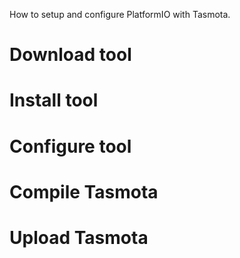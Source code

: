 How to setup and configure PlatformIO with Tasmota.

# Download tool


# Install tool


# Configure tool


# Compile Tasmota


# Upload Tasmota